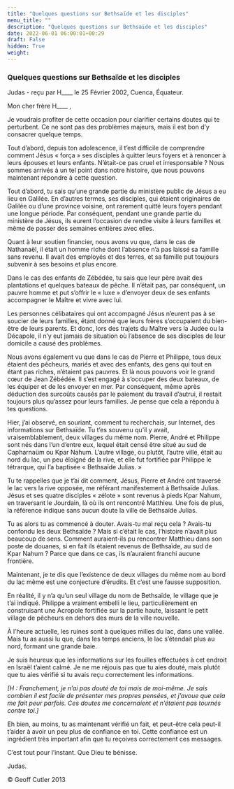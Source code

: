 ```yaml
---
title: "Quelques questions sur Bethsaïde et les disciples"
menu_title: ""
description: "Quelques questions sur Bethsaïde et les disciples"
date: 2022-06-01 06:00:01+00:29
draft: False
hidden: True
weight:
---
```

### Quelques questions sur Bethsaïde et les disciples

Judas - reçu par H____ le 25 Février 2002, Cuenca, Équateur.

Mon cher frère H____ ,

Je voudrais profiter de cette occasion pour clarifier certains doutes qui te perturbent. Ce ne sont pas des problèmes majeurs, mais il est bon d’y consacrer quelque temps.

Tout d’abord, depuis ton adolescence, il t’est difficile de comprendre comment Jésus « força » ses disciples à quitter leurs foyers et à renoncer à leurs épouses et leurs enfants. N’était-ce pas cruel et irresponsable ? Nous sommes arrivés à un tel point dans notre histoire, que nous pouvons maintenant répondre à cette question.

Tout d’abord, tu sais qu’une grande partie du ministère public de Jésus a eu lieu en Galilée. En d’autres termes, ses disciples, qui étaient originaires de Galilée ou d’une province voisine, ont rarement quitté leurs foyers pendant une longue période. Par conséquent, pendant une grande partie du ministère de Jésus, ils eurent l’occasion de rendre visite à leurs familles et même de passer des semaines entières avec elles.

Quant à leur soutien financier, nous avons vu que, dans le cas de Nathanaël, il était un homme riche dont l’absence n’a pas laissé sa famille sans revenu. Il avait des employés et des terres, et sa famille put toujours subvenir à ses besoins et plus encore.

Dans le cas des enfants de Zébédée, tu sais que leur père avait des plantations et quelques bateaux de pêche. Il n’était pas, par conséquent, un pauvre homme et put s’offrir le « luxe » d’envoyer deux de ses enfants accompagner le Maître et vivre avec lui.

Les personnes célibataires qui ont accompagné Jésus n’eurent pas à se soucier de leurs familles, étant donné que leurs frères s’occupaient du bien-être de leurs parents. Et donc, lors des trajets du Maître vers la Judée ou la Décapole, il n’y eut jamais de situation où l’absence de ses disciples de leur domicile a causé des problèmes.

Nous avons également vu que dans le cas de Pierre et Philippe, tous deux étaient des pêcheurs, mariés et avec des enfants, des gens qui tout en étant pas riches, n’étaient pas pauvres. Et là nous pouvons voir le grand cœur de Jean Zébédée. Il s’est engagé à s’occuper des deux bateaux, de les équiper et de les envoyer en mer.  Par conséquent, même après déduction des surcoûts causés par le paiement du travail d’autrui, il restait toujours plus qu’assez pour leurs familles. Je pense que cela a répondu à tes questions.

Hier, j’ai observé, en souriant, comment tu  recherchais, sur Internet, des informations sur Bethsaïde. Tu t’es souvenu qu’il y avait, vraisemblablement, deux villages du même nom. Pierre, André et Philippe sont nés dans l’un d’entre eux,  lequel était censé être situé au sud de Capharnaüm ou Kpar Nahum. L’autre village, ou plutôt, l’autre ville, était au nord du lac, un peu éloigné de la rive, et elle fut fortifiée par Philippe le tétrarque, qui l’a baptisée « Bethsaïde Julias. »

Tu te rappelles que je t’ai dit comment, Jésus, Pierre et André ont traversé le lac vers la rive opposée, me référant manifestement à Bethsaïde Julias. Jésus et ses quatre disciples « zélote » sont revenus à pieds Kpar Nahum, en traversant le Jourdain, là où ils ont rencontré Matthieu. Une fois de plus, la référence indique sans aucun doute la ville de Bethsaïde Julias.

Tu  as alors tu as commencé à douter. Avais-tu mal reçu cela ? Avais-tu confondu les deux Bethsaïde ? Mais si c’était le cas, l’histoire n’avait plus beaucoup de sens. Comment auraient-ils pu rencontrer Matthieu dans son poste de douanes, si en fait ils étaient revenus de Bethsaïde, au sud de Kpar Nahum ? Parce que dans ce cas, ils n’auraient franchi aucune frontière.

Maintenant, je te dis que l’existence de deux villages du même nom au bord du lac même est une conjecture d’érudits. Et c’est une fausse supposition.

En réalité, il y n’a qu’un seul village du nom de Bethsaïde, le village que je t’ai indiqué. Philippe a vraiment embelli le lieu, particulièrement en construisant une Acropole fortifiée sur la partie haute, laissant le petit village de pêcheurs en dehors des murs de la ville nouvelle.

À l’heure actuelle, les ruines sont à quelques milles du lac, dans une vallée. Mais tu as aussi lu que, dans les temps anciens, le lac s’étendait plus au nord, formant une grande baie.

Je suis heureux que les informations sur les fouilles effectuées à cet endroit en Israël t’aient calmé. Je ne me réjouis pas que tu aies douté, mais plutôt que tu aies vérifié si tu avais reçu  correctement les informations.

*[H : Franchement, je n’ai pas douté de toi mais de moi-même. Je sais combien il est facile de présenter mes propres pensées, et j’avoue que cela me fait peur parfois. Ces doutes me concernaient et n’étaient pas tournés contre toi.]*

Eh bien, au moins, tu as maintenant vérifié un fait, et peut-être cela peut-il t’aider à avoir un peu plus de confiance en toi. Cette confiance est un ingrédient très important afin que tu reçoives correctement ces messages.

C’est tout pour l’instant. Que Dieu te bénisse.

Judas.

© Geoff Cutler 2013
